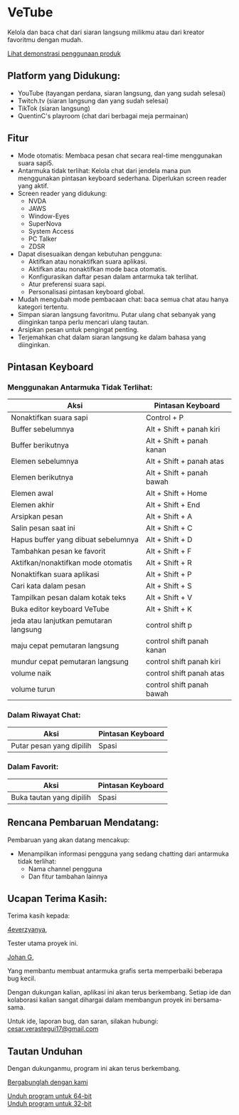 # VeTube

Kelola dan baca chat dari siaran langsung milikmu atau dari kreator favoritmu dengan mudah.

[Lihat demonstrasi penggunaan produk](https://youtu.be/4XawJoBymPs)

## Platform yang Didukung:

- YouTube (tayangan perdana, siaran langsung, dan yang sudah selesai)
- Twitch.tv (siaran langsung dan yang sudah selesai)
- TikTok (siaran langsung)
- QuentinC's playroom (chat dari berbagai meja permainan)

## Fitur

- Mode otomatis: Membaca pesan chat secara real-time menggunakan suara sapi5.
- Antarmuka tidak terlihat: Kelola chat dari jendela mana pun menggunakan pintasan keyboard sederhana. Diperlukan screen reader yang aktif.
- Screen reader yang didukung:
  - NVDA
  - JAWS
  - Window-Eyes
  - SuperNova
  - System Access
  - PC Talker
  - ZDSR
- Dapat disesuaikan dengan kebutuhan pengguna:
  - Aktifkan atau nonaktifkan suara aplikasi.
  - Aktifkan atau nonaktifkan mode baca otomatis.
  - Konfigurasikan daftar pesan dalam antarmuka tak terlihat.
  - Atur preferensi suara sapi.
  - Personalisasi pintasan keyboard global.
- Mudah mengubah mode pembacaan chat: baca semua chat atau hanya kategori tertentu.
- Simpan siaran langsung favoritmu. Putar ulang chat sebanyak yang diinginkan tanpa perlu mencari ulang tautan.
- Arsipkan pesan untuk pengingat penting.
- Terjemahkan chat dalam siaran langsung ke dalam bahasa yang diinginkan.

## Pintasan Keyboard

### Menggunakan Antarmuka Tidak Terlihat:

| Aksi                                | Pintasan Keyboard         |
| ----------------------------------- | ------------------------- |
| Nonaktifkan suara sapi              | Control + P               |
| Buffer sebelumnya                   | Alt + Shift + panah kiri  |
| Buffer berikutnya                   | Alt + Shift + panah kanan |
| Elemen sebelumnya                   | Alt + Shift + panah atas  |
| Elemen berikutnya                   | Alt + Shift + panah bawah |
| Elemen awal                         | Alt + Shift + Home        |
| Elemen akhir                        | Alt + Shift + End         |
| Arsipkan pesan                      | Alt + Shift + A           |
| Salin pesan saat ini                | Alt + Shift + C           |
| Hapus buffer yang dibuat sebelumnya | Alt + Shift + D           |
| Tambahkan pesan ke favorit          | Alt + Shift + F           |
| Aktifkan/nonaktifkan mode otomatis  | Alt + Shift + R           |
| Nonaktifkan suara aplikasi          | Alt + Shift + P           |
| Cari kata dalam pesan               | Alt + Shift + S           |
| Tampilkan pesan dalam kotak teks    | Alt + Shift + V           |
| Buka editor keyboard VeTube         | Alt + Shift + K           |
| jeda atau lanjutkan pemutaran langsung      | control shift p           |
| maju cepat pemutaran langsung      | control shift panah kanan           |
| mundur cepat pemutaran langsung      | control shift panah kiri           |
| volume naik      | control shift panah atas           |
| volume turun      | control shift panah bawah           |

### Dalam Riwayat Chat:

| Aksi                     | Pintasan Keyboard |
| ------------------------ | ----------------- |
| Putar pesan yang dipilih | Spasi             |

### Dalam Favorit:

| Aksi                     | Pintasan Keyboard |
| ------------------------ | ----------------- |
| Buka tautan yang dipilih | Spasi             |

## Rencana Pembaruan Mendatang:

Pembaruan yang akan datang mencakup:

- Menampilkan informasi pengguna yang sedang chatting dari antarmuka tidak terlihat:
  - Nama channel pengguna
  - Dan fitur tambahan lainnya

## Ucapan Terima Kasih:

Terima kasih kepada:

[4everzyanya](https://www.youtube.com/c/4everzyanya/),

Tester utama proyek ini.

[Johan G](https://github.com/JohanAnim),

Yang membantu membuat antarmuka grafis serta memperbaiki beberapa bug kecil.

Dengan dukungan kalian, aplikasi ini akan terus berkembang. Setiap ide dan kolaborasi kalian sangat dihargai dalam membangun proyek ini bersama-sama.

Untuk ide, laporan bug, dan saran, silakan hubungi:
cesar.verastegui17@gmail.com

## Tautan Unduhan

Dengan dukunganmu, program ini akan terus berkembang.

[Bergabunglah dengan kami](https://www.paypal.com/donate/?hosted_button_id=5ZV23UDDJ4C5U)

[Unduh program untuk 64-bit](https://github.com/metalalchemist/VeTube/releases/download/v3.2/VeTube-x64.zip)  
[Unduh program untuk 32-bit](https://github.com/metalalchemist/VeTube/releases/download/v3.2/VeTube-x86.zip)
